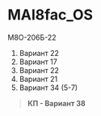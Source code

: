 # MAI8fac_OS 

М8О-206Б-22

1. Вариант 22
2. Вариант 17
3. Вариант 22
4. Вариант 21
5. Вариант 34 (5-7)

> **КП - Вариант 38**